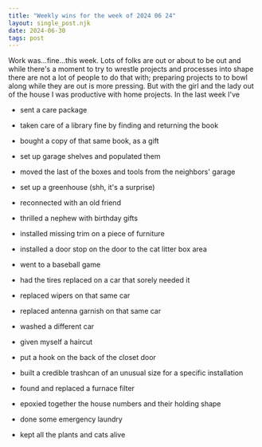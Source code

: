 ```yaml
---
title: "Weekly wins for the week of 2024 06 24"
layout: single_post.njk
date: 2024-06-30
tags: post
---
```


Work was…fine…this week. Lots of folks are out or about to be out and while there's a moment to try to wrestle projects and processes into shape there are not a lot of people to do that with; preparing projects to to bowl along while they are out is more pressing. But with the girl and the lady out of the house I was productive with home projects. In the last week I've

- sent a care package

- taken care of a library fine by finding and returning the book

- bought a copy of that same book, as a gift

- set up garage shelves and populated them

- moved the last of the boxes and tools from the neighbors' garage

- set up a greenhouse (shh, it's a surprise)

- reconnected with an old friend

- thrilled a nephew with birthday gifts

- installed missing trim on a piece of furniture

- installed a door stop on the door to the cat litter box area

- went to a baseball game

- had the tires replaced on a car that sorely needed it

- replaced wipers on that same car

- replaced antenna garnish on that same car

- washed a different car

- given myself a haircut

- put a hook on the back of the closet door

- built a credible trashcan of an unusual size for a specific installation

- found and replaced a furnace filter

- epoxied together the house numbers and their holding shape

- done some emergency laundry

- kept all the plants and cats alive
